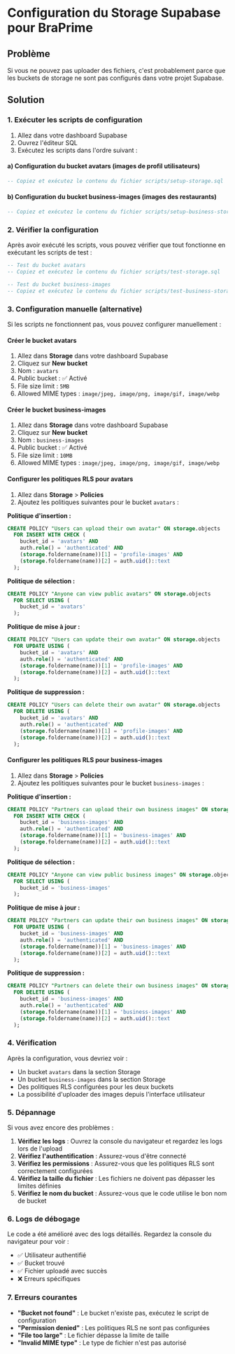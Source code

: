 # Configuration du Storage Supabase pour BraPrime

## Problème
Si vous ne pouvez pas uploader des fichiers, c'est probablement parce que les buckets de storage ne sont pas configurés dans votre projet Supabase.

## Solution

### 1. Exécuter les scripts de configuration

1. Allez dans votre dashboard Supabase
2. Ouvrez l'éditeur SQL
3. Exécutez les scripts dans l'ordre suivant :

#### a) Configuration du bucket avatars (images de profil utilisateurs)
```sql
-- Copiez et exécutez le contenu du fichier scripts/setup-storage.sql
```

#### b) Configuration du bucket business-images (images des restaurants)
```sql
-- Copiez et exécutez le contenu du fichier scripts/setup-business-storage.sql
```

### 2. Vérifier la configuration

Après avoir exécuté les scripts, vous pouvez vérifier que tout fonctionne en exécutant les scripts de test :

```sql
-- Test du bucket avatars
-- Copiez et exécutez le contenu du fichier scripts/test-storage.sql

-- Test du bucket business-images  
-- Copiez et exécutez le contenu du fichier scripts/test-business-storage.sql
```

### 3. Configuration manuelle (alternative)

Si les scripts ne fonctionnent pas, vous pouvez configurer manuellement :

#### Créer le bucket avatars
1. Allez dans **Storage** dans votre dashboard Supabase
2. Cliquez sur **New bucket**
3. Nom : `avatars`
4. Public bucket : ✅ Activé
5. File size limit : `5MB`
6. Allowed MIME types : `image/jpeg, image/png, image/gif, image/webp`

#### Créer le bucket business-images
1. Allez dans **Storage** dans votre dashboard Supabase
2. Cliquez sur **New bucket**
3. Nom : `business-images`
4. Public bucket : ✅ Activé
5. File size limit : `10MB`
6. Allowed MIME types : `image/jpeg, image/png, image/gif, image/webp`

#### Configurer les politiques RLS pour avatars
1. Allez dans **Storage** > **Policies**
2. Ajoutez les politiques suivantes pour le bucket `avatars` :

**Politique d'insertion :**
```sql
CREATE POLICY "Users can upload their own avatar" ON storage.objects
  FOR INSERT WITH CHECK (
    bucket_id = 'avatars' AND
    auth.role() = 'authenticated' AND
    (storage.foldername(name))[1] = 'profile-images' AND
    (storage.foldername(name))[2] = auth.uid()::text
  );
```

**Politique de sélection :**
```sql
CREATE POLICY "Anyone can view public avatars" ON storage.objects
  FOR SELECT USING (
    bucket_id = 'avatars'
  );
```

**Politique de mise à jour :**
```sql
CREATE POLICY "Users can update their own avatar" ON storage.objects
  FOR UPDATE USING (
    bucket_id = 'avatars' AND
    auth.role() = 'authenticated' AND
    (storage.foldername(name))[1] = 'profile-images' AND
    (storage.foldername(name))[2] = auth.uid()::text
  );
```

**Politique de suppression :**
```sql
CREATE POLICY "Users can delete their own avatar" ON storage.objects
  FOR DELETE USING (
    bucket_id = 'avatars' AND
    auth.role() = 'authenticated' AND
    (storage.foldername(name))[1] = 'profile-images' AND
    (storage.foldername(name))[2] = auth.uid()::text
  );
```

#### Configurer les politiques RLS pour business-images
1. Allez dans **Storage** > **Policies**
2. Ajoutez les politiques suivantes pour le bucket `business-images` :

**Politique d'insertion :**
```sql
CREATE POLICY "Partners can upload their own business images" ON storage.objects
  FOR INSERT WITH CHECK (
    bucket_id = 'business-images' AND
    auth.role() = 'authenticated' AND
    (storage.foldername(name))[1] = 'business-images' AND
    (storage.foldername(name))[2] = auth.uid()::text
  );
```

**Politique de sélection :**
```sql
CREATE POLICY "Anyone can view public business images" ON storage.objects
  FOR SELECT USING (
    bucket_id = 'business-images'
  );
```

**Politique de mise à jour :**
```sql
CREATE POLICY "Partners can update their own business images" ON storage.objects
  FOR UPDATE USING (
    bucket_id = 'business-images' AND
    auth.role() = 'authenticated' AND
    (storage.foldername(name))[1] = 'business-images' AND
    (storage.foldername(name))[2] = auth.uid()::text
  );
```

**Politique de suppression :**
```sql
CREATE POLICY "Partners can delete their own business images" ON storage.objects
  FOR DELETE USING (
    bucket_id = 'business-images' AND
    auth.role() = 'authenticated' AND
    (storage.foldername(name))[1] = 'business-images' AND
    (storage.foldername(name))[2] = auth.uid()::text
  );
```

### 4. Vérification

Après la configuration, vous devriez voir :
- Un bucket `avatars` dans la section Storage
- Un bucket `business-images` dans la section Storage
- Des politiques RLS configurées pour les deux buckets
- La possibilité d'uploader des images depuis l'interface utilisateur

### 5. Dépannage

Si vous avez encore des problèmes :

1. **Vérifiez les logs** : Ouvrez la console du navigateur et regardez les logs lors de l'upload
2. **Vérifiez l'authentification** : Assurez-vous d'être connecté
3. **Vérifiez les permissions** : Assurez-vous que les politiques RLS sont correctement configurées
4. **Vérifiez la taille du fichier** : Les fichiers ne doivent pas dépasser les limites définies
5. **Vérifiez le nom du bucket** : Assurez-vous que le code utilise le bon nom de bucket

### 6. Logs de débogage

Le code a été amélioré avec des logs détaillés. Regardez la console du navigateur pour voir :
- ✅ Utilisateur authentifié
- ✅ Bucket trouvé
- ✅ Fichier uploadé avec succès
- ❌ Erreurs spécifiques

### 7. Erreurs courantes

- **"Bucket not found"** : Le bucket n'existe pas, exécutez le script de configuration
- **"Permission denied"** : Les politiques RLS ne sont pas configurées
- **"File too large"** : Le fichier dépasse la limite de taille
- **"Invalid MIME type"** : Le type de fichier n'est pas autorisé 